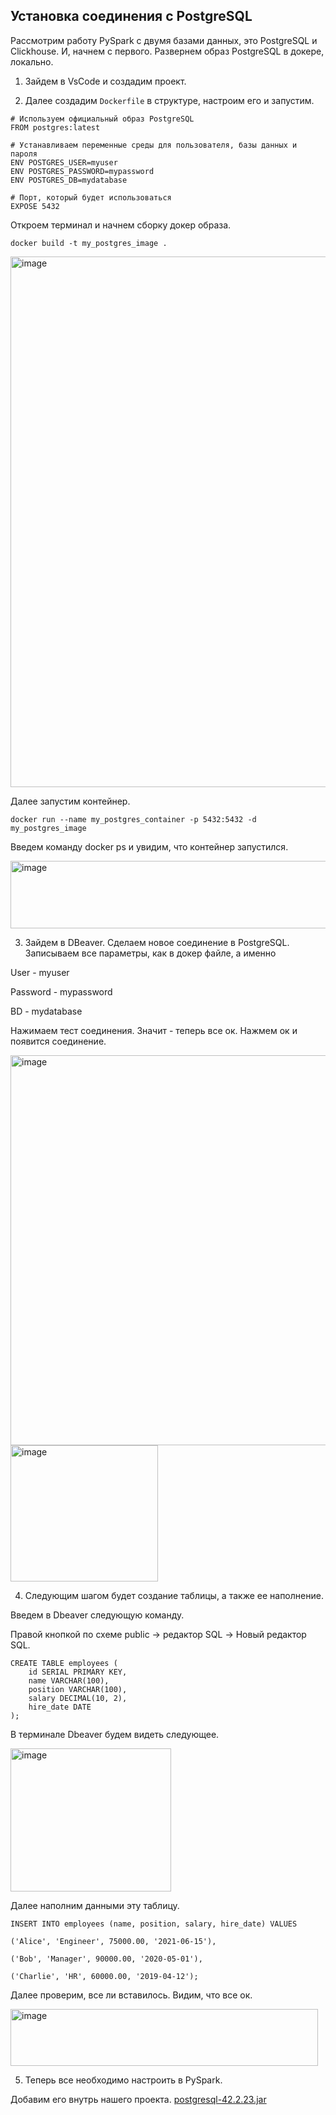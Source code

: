 ## Установка соединения c PostgreSQL

Рассмотрим работу PySpark с двумя базами данных, это PostgreSQL и Clickhouse. И, начнем с первого. Развернем образ PostgreSQL в докере, локально.

1. Зайдем в VsCode и создадим проект.

2. Далее создадим `Dockerfile` в структуре, настроим его и запустим.

```
# Используем официальный образ PostgreSQL
FROM postgres:latest

# Устанавливаем переменные среды для пользователя, базы данных и пароля
ENV POSTGRES_USER=myuser
ENV POSTGRES_PASSWORD=mypassword
ENV POSTGRES_DB=mydatabase

# Порт, который будет использоваться
EXPOSE 5432
```
                  
Откроем терминал и начнем сборку докер образа.

`docker build -t my_postgres_image .`

<img width="1020" height="849" alt="image" src="https://github.com/user-attachments/assets/c185d87f-7d3d-4efb-8f33-dfd809aaaaa7" />

Далее запустим контейнер.

`docker run --name my_postgres_container -p 5432:5432 -d my_postgres_image`
               
Введем команду docker ps и увидим, что контейнер запустился.

<img width="1292" height="108" alt="image" src="https://github.com/user-attachments/assets/966baadb-cd87-4567-9eea-390a3ee2f814" />

3. Зайдем в DBeaver. Сделаем новое соединение в PostgreSQL. Записываем все параметры, как в докер файле, а именно

User - myuser

Password -  mypassword

BD - mydatabase

Нажимаем тест соединения. Значит - теперь все ок. Нажмем ок и появится соединение.

<img width="694" height="624" alt="image" src="https://github.com/user-attachments/assets/9893afa8-41af-4ebc-9f70-03714cea0955" />

<img width="236" height="218" alt="image" src="https://github.com/user-attachments/assets/fc280d19-82b8-4c81-96d9-420dbab992a3" />

4. Следующим шагом будет создание таблицы, а также ее наполнение.

Введем в Dbeaver следующую команду.

Правой кнопкой по схеме public -> редактор SQL -> Новый редактор SQL.

```
CREATE TABLE employees (
    id SERIAL PRIMARY KEY,
    name VARCHAR(100),
    position VARCHAR(100),
    salary DECIMAL(10, 2),
    hire_date DATE
);
```

В терминале Dbeaver будем видеть следующее.

<img width="257" height="229" alt="image" src="https://github.com/user-attachments/assets/54f617d6-8864-4af4-a7f4-9d79c52c954e" />

Далее наполним данными эту таблицу.

```
INSERT INTO employees (name, position, salary, hire_date) VALUES

('Alice', 'Engineer', 75000.00, '2021-06-15'),

('Bob', 'Manager', 90000.00, '2020-05-01'),

('Charlie', 'HR', 60000.00, '2019-04-12');
```

Далее проверим, все ли вставилось. Видим, что все ок.

<img width="492" height="91" alt="image" src="https://github.com/user-attachments/assets/8039d46f-3c5f-4a9f-8f0f-40d901ded1c0" />

5. Теперь все необходимо настроить в PySpark.

Добавим его внутрь нашего проекта. [postgresql-42.2.23.jar](https://github.com/erohin94/Data-Engineer/blob/main/SPARK/%D0%9A%D0%B0%D0%BA%20%D0%BF%D0%BE%D0%B4%D0%BA%D0%BB%D1%8E%D1%87%D0%B8%D1%82%D1%8C%D1%81%D1%8F%20%D0%B8%D0%B7%20PySpark%20%D0%BA%20%D0%B1%D0%B0%D0%B7%D0%B0%D0%BC%20%D0%B4%D0%B0%D0%BD%D0%BD%D1%8B%D1%85%3F/postgresql-42.2.23.jar) 
